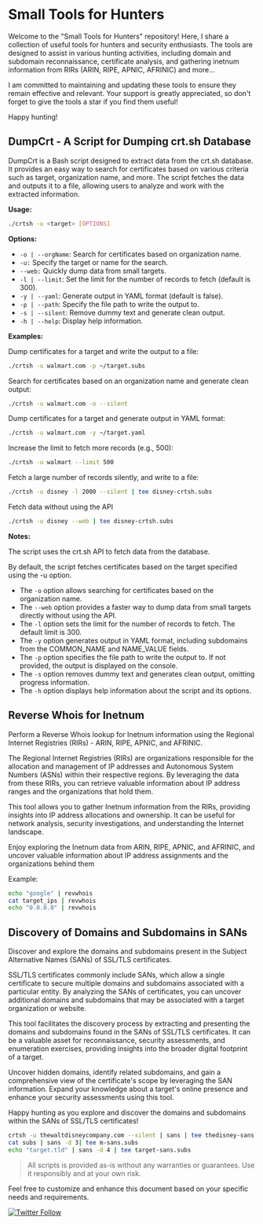 # Small Tools for Hunters
Welcome to the "Small Tools for Hunters" repository! Here, I share a collection of useful tools for hunters and security enthusiasts. The tools are designed to assist in various hunting activities, including domain and subdomain reconnaissance, certificate analysis, and gathering inetnum information from RIRs (ARIN, RIPE, APNIC, AFRINIC) and more...

I am committed to maintaining and updating these tools to ensure they remain effective and relevant. Your support is greatly appreciated, so don't forget to give the tools a star if you find them useful!

Happy hunting!

## DumpCrt - A Script for Dumping crt.sh Database
DumpCrt is a Bash script designed to extract data from the crt.sh database. It provides an easy way to search for certificates based on various criteria such as target, organization name, and more. The script fetches the data and outputs it to a file, allowing users to analyze and work with the extracted information.

**Usage:**
```bash
./crtsh -u <target> [OPTIONS]
```

**Options:**
- `-o | --orgName`: Search for certificates based on organization name.
- `-u:` Specify the target or name for the search.
- `--web:` Quickly dump data from small targets.
- `-l | --limit`: Set the limit for the number of records to fetch (default is 300).
- `-y | --yaml`: Generate output in YAML format (default is false).
- `-p | --path`: Specify the file path to write the output to.
- `-s | --silent`: Remove dummy text and generate clean output.
- `-h | --help`: Display help information.

**Examples:**

Dump certificates for a target and write the output to a file:
```bash
./crtsh -u walmart.com -p ~/target.subs
```

Search for certificates based on an organization name and generate clean output:
```bash
./crtsh -u walmart.com -o --silent
```

Dump certificates for a target and generate output in YAML format:
```bash
./crtsh -u walmart.com -y ~/target.yaml
```
Increase the limit to fetch more records (e.g., 500):
```bash
./crtsh -u walmart --limit 500
```
Fetch a large number of records silently, and write to a file:
```bash
./crtsh -u disney -l 2000 --silent | tee disney-crtsh.subs
```

Fetch data without using the API
```bash
./crtsh -u disney --web | tee disney-crtsh.subs
```

**Notes:**

The script uses the crt.sh API to fetch data from the database.

By default, the script fetches certificates based on the target specified using the -u option.
- The `-o` option allows searching for certificates based on the organization name.
- The `--web` option provides a faster way to dump data from small targets directly without using the API.
- The `-l` option sets the limit for the number of records to fetch. The default limit is 300.
- The `-y` option generates output in YAML format, including subdomains from the COMMON_NAME and NAME_VALUE fields.
- The `-p` option specifies the file path to write the output to. If not provided, the output is displayed on the console.
- The `-s` option removes dummy text and generates clean output, omitting progress information.
- The `-h` option displays help information about the script and its options.


## Reverse Whois for Inetnum
Perform a Reverse Whois lookup for Inetnum information using the Regional Internet Registries (RIRs) - ARIN, RIPE, APNIC, and AFRINIC.

The Regional Internet Registries (RIRs) are organizations responsible for the allocation and management of IP addresses and Autonomous System Numbers (ASNs) within their respective regions. By leveraging the data from these RIRs, you can retrieve valuable information about IP address ranges and the organizations that hold them.

This tool allows you to gather Inetnum information from the RIRs, providing insights into IP address allocations and ownership. It can be useful for network analysis, security investigations, and understanding the Internet landscape.

Enjoy exploring the Inetnum data from ARIN, RIPE, APNIC, and AFRINIC, and uncover valuable information about IP address assignments and the organizations behind them

Example:
```bash
echo "google" | revwhois
cat target_ips | revwhois
echo "0.0.0.0" | revwhois
```

## Discovery of Domains and Subdomains in SANs
Discover and explore the domains and subdomains present in the Subject Alternative Names (SANs) of SSL/TLS certificates.

SSL/TLS certificates commonly include SANs, which allow a single certificate to secure multiple domains and subdomains associated with a particular entity. By analyzing the SANs of certificates, you can uncover additional domains and subdomains that may be associated with a target organization or website.

This tool facilitates the discovery process by extracting and presenting the domains and subdomains found in the SANs of SSL/TLS certificates. It can be a valuable asset for reconnaissance, security assessments, and enumeration exercises, providing insights into the broader digital footprint of a target.

Uncover hidden domains, identify related subdomains, and gain a comprehensive view of the certificate's scope by leveraging the SAN information. Expand your knowledge about a target's online presence and enhance your security assessments using this tool.

Happy hunting as you explore and discover the domains and subdomains within the SANs of SSL/TLS certificates!

```bash
crtsh -u thewaltdisneycompany.com --silent | sans | tee thedisney-sans.subs
cat subs | sans -d 3| tee m-sans.subs
echo "target.tld" | sans -d 4 | tee target-sans.subs
```


> All scripts is provided as-is without any warranties or guarantees. Use it responsibly and at your own risk.


Feel free to customize and enhance this document based on your specific needs and requirements.

[![Twitter Follow](https://img.shields.io/twitter/follow/discoverscripts.svg?style=social&label=Follow)](https://twitter.com/hoseinshurabi)
